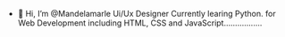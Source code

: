 - 👋 Hi, I’m @Mandelamarle Ui/Ux Designer 
Currently learing Python. for Web Development including HTML, CSS and JavaScript.................

<!---
Mandelamarle/Mandelamarle is a ✨ special ✨ repository because its `README.md` (this file) appears on your GitHub profile.
You can click the Preview link to take a look at your changes..
---->
